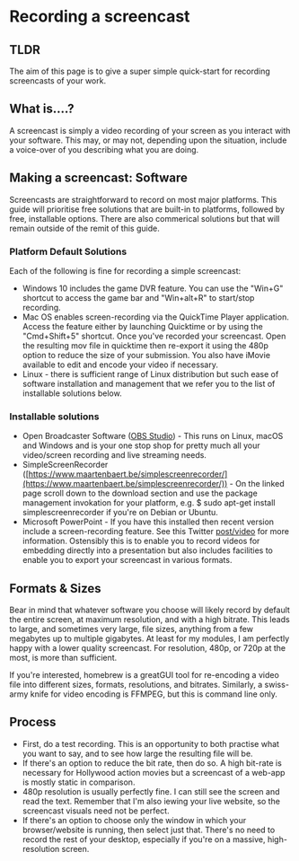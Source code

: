 # Recording a screencast 

## TLDR

The aim of this page is to give a super simple quick-start for recording screencasts of your work.

## What is....?

A screencast is simply a video recording of your screen as you interact with your software. This may, or may not, depending upon the situation, include a voice-over of you describing what you are doing. 

## Making a screencast: Software

Screencasts are straightforward to record on most major platforms. This guide will prioritise free solutions that are built-in to platforms, followed by free, installable options. There are also commerical solutions but that will remain outside of the remit of this guide.


### Platform Default Solutions

Each of the following is fine for recording a simple screencast:

* Windows 10 includes the game DVR feature. You can use the "Win+G" shortcut to access the game bar and "Win+alt+R" to start/stop recording.
* Mac OS enables screen-recording via the QuickTime Player application. Access the feature either by launching Quicktime or by using the "Cmd+Shift+5" shortcut. Once you've recorded your screencast. Open the resulting mov file in quicktime then re-export it using the 480p option to reduce the size of your submission. You also have iMovie available to edit and encode your video if necessary.
* Linux - there is sufficient range of Linux distribution but such ease of software installation and management that we refer you to the list of installable solutions below.

### Installable solutions

* Open Broadcaster Software ([OBS Studio](https://obsproject.com/)) - This runs on Linux, macOS and Windows and is your one stop shop for pretty much all your video/screen recording and live streaming needs.
* SimpleScreenRecorder ([https://www.maartenbaert.be/simplescreenrecorder/](https://www.maartenbaert.be/simplescreenrecorder/)) - On the linked page scroll down to the download section and use the package management invokation for your platform, e.g. $ sudo apt-get install simplescreenrecorder if you're on Debian or Ubuntu.
* Microsoft PowerPoint - If you have this installed then recent version include a screen-recording feature. See this Twitter [post/video](https://twitter.com/MicrosoftEDU/status/1253778753530089472) for more information. Ostensibly this is to enable you to record videos for embedding directly into a presentation but also includes facilities to enable you to export your screencast in various formats.

## Formats & Sizes

Bear in mind that whatever software you choose will likely record by default the entire screen, at maximum resolution, and with a high bitrate. This leads to large, and sometimes very large, file sizes, anything from a few megabytes up to multiple gigabytes. At least for my modules, I am perfectly happy with a lower quality screencast. For resolution,  480p, or 720p at the most, is more than sufficient.

If you're interested, homebrew is a greatGUI tool for re-encoding a video file into different sizes, formats, resolutions, and bitrates. Similarly, a swiss-army knife for video encoding is FFMPEG, but this is command line only.

## Process

* First, do a test recording. This is an opportunity to both practise what you want to say, and to see how large the resulting file will be.
* If there's an option to reduce the bit rate, then do so. A high bit-rate is necessary for Hollywood action movies but a screencast of a web-app is mostly static in comparison.
* 480p resolution is usually perfectly fine. I can still see the screen and read the text. Remember that I'm also iewing your live website, so the screencast visuals need not be perfect.
* If there's an option to choose only the window in which your browser/website is running, then select just that. There's no need to record the rest of your desktop, especially if you're on a massive, high-resolution screen.
